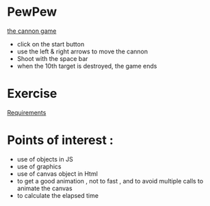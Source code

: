# PewPew
[the cannon game](https://pierreweets.github.io/PewPew/cannon.html)

* click on the start button
* use the left & right arrows to move the cannon
* Shoot with the space bar
* when the 10th target is destroyed, the game ends

# Exercise
[Requirements](https://github.com/becodeorg/CRL-Woods-3.21/tree/master/LearningPath/02.The-Hill/11.Javascript/02.Series-2/2.Canvas)

# Points of interest :
* use of objects in JS
* use of graphics
* use of canvas object in Html
* to get a good animation , not to fast , and to avoid multiple calls to animate the canvas
* to calculate the elapsed time
